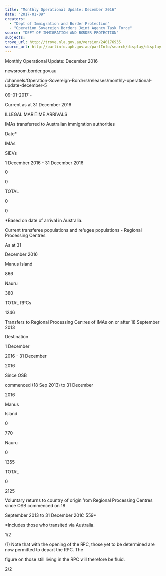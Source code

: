 ```yaml
---
title: "Monthly Operational Update: December 2016"
date: "2017-01-09"
creators:
  - "Dept of Immigration and Border Protection"
  - "Operation Sovereign Borders Joint Agency Task Force"
source: "DEPT OF IMMIGRATION AND BORDER PROTECTION"
subjects:
trove_url: http://trove.nla.gov.au/version/240176935
source_url: http://parlinfo.aph.gov.au/parlInfo/search/display/display.w3p;query=Id%3A%22media/pressrel/5036249%22
---
```


  Monthly Operational Update: December 2016 

 newsroom.border.gov.au



 /channels/Operation-Sovereign-Borders/releases/monthly-operational-update-december-5



 09-01-2017 -



 Current as at 31 December 2016



 ILLEGAL MARITIME ARRIVALS



 IMAs transferred to Australian immigration authorities



 Date*



 IMAs



 SIEVs



 1 December 2016 - 31 December 2016



 0



 0



 TOTAL



 0



 0



 *Based on date of arrival in Australia.



 Current transferee populations and refugee populations - Regional Processing Centres



 



 As at 31 



 December 2016



 Manus Island



 866



 Nauru



 380



 TOTAL RPCs



 1246



 Transfers to Regional Processing Centres of IMAs on or after 18 September 2013



 Destination



 1 December 



 2016 - 31 December



 2016



 Since OSB 



 commenced (18 Sep 2013) to 31 December



 2016



 Manus



 Island



 0



 770



 Nauru



 0



 1355



 TOTAL



 0



 2125



 



 



 Voluntary returns to country of origin from Regional Processing Centres since OSB commenced on 18



 September 2013 to 31 December 2016: 559*



 



 



 *Includes those who transited via Australia.



 1/2



 



 (1) Note that with the opening of the RPC, those yet to be determined are now permitted to depart the RPC. The



 figure on those still living in the RPC will therefore be fluid.



 2/2

